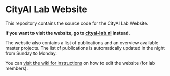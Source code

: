 # CityAI Lab Website
This repository contains the source code for the CityAI Lab Website.

**If you want to visit the website, go to [cityai-lab.nl](https://cityai-lab.nl/) instead.**

The website also contains a list of publications and an overview available master projects.
The list of publications is automatically updated in the night from Sunday to Monday.

You can [visit the wiki for instructions](https://github.com/TUD-CityAI-Lab/cityai-projects/wiki) on how to edit the website (for lab members).
